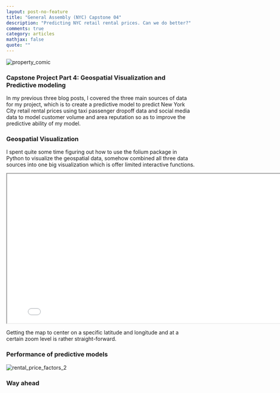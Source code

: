 ```yaml
---
layout: post-no-feature
title: "General Assembly (NYC) Capstone 04"
description: "Predicting NYC retail rental prices. Can we do better?"
comments: true
category: articles
mathjax: false
quote: ""
---
```


![property_comic]({{site-url}}/images/NYC_taxi.jpg)

### Capstone Project Part 4: Geospatial Visualization and Predictive modeling

In my previous three blog posts, I covered the three main sources of data for my project, which is to create a predictive model to predict New York City retail rental prices using taxi passenger dropoff data and  social media data to model customer volume and area reputation so as to improve the predictive ability of my model.

### Geospatial Visualization

I spent quite some time figuring out how to use the folium package in Python to visualize the geospatial data, somehow combined all three data sources into one big visualization which is offer limited interactive functions.

<iframe width="800" height="400" src="{{ site-url }}/images/map.html"></iframe>

Getting the map to center on a specific latitude and longitude and at a certain zoom level is rather straight-forward.

### Performance of predictive models


![rental_price_factors_2]({{site-url}}/images/rental_price_factors_2.png)

### Way ahead


